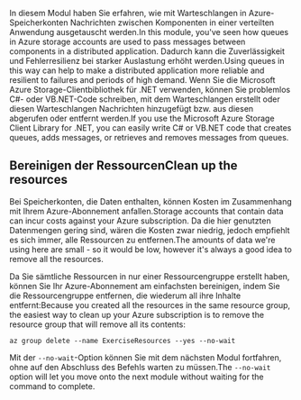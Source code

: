 <span data-ttu-id="401ba-101">In diesem Modul haben Sie erfahren, wie mit Warteschlangen in Azure-Speicherkonten Nachrichten zwischen Komponenten in einer verteilten Anwendung ausgetauscht werden.</span><span class="sxs-lookup"><span data-stu-id="401ba-101">In this module, you've seen how queues in Azure storage accounts are used to pass messages between components in a distributed application.</span></span> <span data-ttu-id="401ba-102">Dadurch kann die Zuverlässigkeit und Fehlerresilienz bei starker Auslastung erhöht werden.</span><span class="sxs-lookup"><span data-stu-id="401ba-102">Using queues in this way can help to make a distributed application more reliable and resilient to failures and periods of high demand.</span></span> <span data-ttu-id="401ba-103">Wenn Sie die Microsoft Azure Storage-Clientbibliothek für .NET verwenden, können Sie problemlos C#- oder VB.NET-Code schreiben, mit dem Warteschlangen erstellt oder diesen Warteschlangen Nachrichten hinzugefügt bzw. aus diesen abgerufen oder entfernt werden.</span><span class="sxs-lookup"><span data-stu-id="401ba-103">If you use the Microsoft Azure Storage Client Library for .NET, you can easily write C# or VB.NET code that creates queues, adds messages, or retrieves and removes messages from queues.</span></span>

## <a name="clean-up-the-resources"></a><span data-ttu-id="401ba-104">Bereinigen der Ressourcen</span><span class="sxs-lookup"><span data-stu-id="401ba-104">Clean up the resources</span></span>

<span data-ttu-id="401ba-105">Bei Speicherkonten, die Daten enthalten, können Kosten im Zusammenhang mit Ihrem Azure-Abonnement anfallen.</span><span class="sxs-lookup"><span data-stu-id="401ba-105">Storage accounts that contain data can incur costs against your Azure subscription.</span></span> <span data-ttu-id="401ba-106">Da die hier genutzten Datenmengen gering sind, wären die Kosten zwar niedrig, jedoch empfiehlt es sich immer, alle Ressourcen zu entfernen.</span><span class="sxs-lookup"><span data-stu-id="401ba-106">The amounts of data we're using here are small - so it would be low, however it's always a good idea to remove all the resources.</span></span>

<span data-ttu-id="401ba-107">Da Sie sämtliche Ressourcen in nur einer Ressourcengruppe erstellt haben, können Sie Ihr Azure-Abonnement am einfachsten bereinigen, indem Sie die Ressourcengruppe entfernen, die wiederum all ihre Inhalte entfernt:</span><span class="sxs-lookup"><span data-stu-id="401ba-107">Because you created all the resources in the same resource group, the easiest way to clean up your Azure subscription is to remove the resource group that will remove all its contents:</span></span>

```azurecli
az group delete --name ExerciseResources --yes --no-wait
```

<span data-ttu-id="401ba-108">Mit der `--no-wait`-Option können Sie mit dem nächsten Modul fortfahren, ohne auf den Abschluss des Befehls warten zu müssen.</span><span class="sxs-lookup"><span data-stu-id="401ba-108">The `--no-wait` option will let you move onto the next module without waiting for the command to complete.</span></span>
